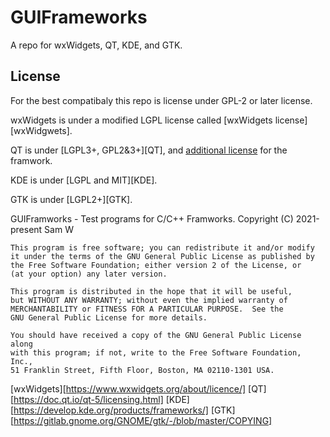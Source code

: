 # GUIFrameworks
 A repo for wxWidgets, QT, KDE, and GTK.

## License

For the best compatibaly this repo is license under
GPL-2 or later license.

wxWidgets is under a modified LGPL license called
[wxWidgets license][wxWidgwets].

QT is under [LGPL3+, GPL2&3+][QT], and [additional
license](https://doc.qt.io/qt-5/licenses-used-in-qt.html)
for the framwork.

KDE is under [LGPL and MIT][KDE].

GTK is under [LGPL2+][GTK].

GUIFramworks - Test programs for C/C++ Framworks.
    Copyright (C) 2021-present  Sam W

    This program is free software; you can redistribute it and/or modify
    it under the terms of the GNU General Public License as published by
    the Free Software Foundation; either version 2 of the License, or
    (at your option) any later version.

    This program is distributed in the hope that it will be useful,
    but WITHOUT ANY WARRANTY; without even the implied warranty of
    MERCHANTABILITY or FITNESS FOR A PARTICULAR PURPOSE.  See the
    GNU General Public License for more details.

    You should have received a copy of the GNU General Public License along
    with this program; if not, write to the Free Software Foundation, Inc.,
    51 Franklin Street, Fifth Floor, Boston, MA 02110-1301 USA.

[wxWidgets][https://www.wxwidgets.org/about/licence/]
[QT][https://doc.qt.io/qt-5/licensing.html]
[KDE][https://develop.kde.org/products/frameworks/]
[GTK][https://gitlab.gnome.org/GNOME/gtk/-/blob/master/COPYING]
